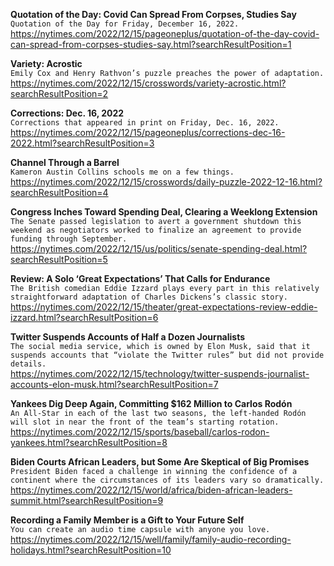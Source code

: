 **Quotation of the Day: Covid Can Spread From Corpses, Studies Say**\
`Quotation of the Day for Friday, December 16, 2022.`\
https://nytimes.com/2022/12/15/pageoneplus/quotation-of-the-day-covid-can-spread-from-corpses-studies-say.html?searchResultPosition=1

**Variety: Acrostic**\
`Emily Cox and Henry Rathvon’s puzzle preaches the power of adaptation.`\
https://nytimes.com/2022/12/15/crosswords/variety-acrostic.html?searchResultPosition=2

**Corrections: Dec. 16, 2022**\
`Corrections that appeared in print on Friday, Dec. 16, 2022.`\
https://nytimes.com/2022/12/15/pageoneplus/corrections-dec-16-2022.html?searchResultPosition=3

**Channel Through a Barrel**\
`Kameron Austin Collins schools me on a few things.`\
https://nytimes.com/2022/12/15/crosswords/daily-puzzle-2022-12-16.html?searchResultPosition=4

**Congress Inches Toward Spending Deal, Clearing a Weeklong Extension**\
`The Senate passed legislation to avert a government shutdown this weekend as negotiators worked to finalize an agreement to provide funding through September.`\
https://nytimes.com/2022/12/15/us/politics/senate-spending-deal.html?searchResultPosition=5

**Review: A Solo ‘Great Expectations’ That Calls for Endurance**\
`The British comedian Eddie Izzard plays every part in this relatively straightforward adaptation of Charles Dickens’s classic story.`\
https://nytimes.com/2022/12/15/theater/great-expectations-review-eddie-izzard.html?searchResultPosition=6

**Twitter Suspends Accounts of Half a Dozen Journalists**\
`The social media service, which is owned by Elon Musk, said that it suspends accounts that “violate the Twitter rules” but did not provide details.`\
https://nytimes.com/2022/12/15/technology/twitter-suspends-journalist-accounts-elon-musk.html?searchResultPosition=7

**Yankees Dig Deep Again, Committing $162 Million to Carlos Rodón**\
`An All-Star in each of the last two seasons, the left-handed Rodón will slot in near the front of the team’s starting rotation.`\
https://nytimes.com/2022/12/15/sports/baseball/carlos-rodon-yankees.html?searchResultPosition=8

**Biden Courts African Leaders, but Some Are Skeptical of Big Promises**\
`President Biden faced a challenge in winning the confidence of a continent where the circumstances of its leaders vary so dramatically.`\
https://nytimes.com/2022/12/15/world/africa/biden-african-leaders-summit.html?searchResultPosition=9

**Recording a Family Member is a Gift to Your Future Self**\
`You can create an audio time capsule with anyone you love.`\
https://nytimes.com/2022/12/15/well/family/family-audio-recording-holidays.html?searchResultPosition=10

